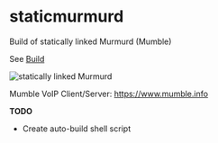 # staticmurmurd
Build of statically linked Murmurd (Mumble)

See [Build](https://github.com/lexesv/staticmurmurd/blob/master/BUILD.MD)

![statically linked Murmurd](https://raw.githubusercontent.com/lexesv/staticmurmurd/master/files/scr1.png)

Mumble VoIP Client/Server: https://www.mumble.info

**TODO**

- Create auto-build shell script
